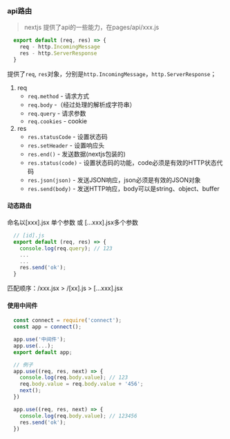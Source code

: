 
### api路由
> nextjs 提供了api的一些能力，在pages/api/xxx.js
```js
  export default (req, res) => {
    req - http.IncomingMessage
    res - http.ServerResponse
  }
```
提供了`req`, `res`对象，分别是`http.IncomingMessage`，`http.ServerResponse`；
1. req    
    * `req.method` - 请求方式
    * `req.body` -（经过处理的解析成字符串）
    * `req.query` - 请求参数
    * `req.cookies` - cookie
1. res    
    * `res.statusCode` - 设置状态码
    * `res.setHeader` - 设置响应头
    * `res.end()` - 发送数据(nextjs包装的)
    * `res.status(code)` - 设置状态码的功能，code必须是有效的HTTP状态代码
    * `res.json(json)` - 发送JSON响应，json必须是有效的JSON对象
    * `res.send(body)` - 发送HTTP响应，body可以是string、object、buffer

#### 动态路由
命名以[xxx].jsx 单个参数 或 [...xxx].jsx多个参数
```js
  // [id].js
  export default (req, res) => {
    console.log(req.query); // 123
    ...
    ...
    res.send('ok');
  }
```
匹配顺序：/xxx.jsx > /[xx].js > [...xxx].jsx

#### 使用中间件
```js
  const connect = require('connect');
  const app = connect();

  app.use('中间件');
  app.use(...);
  export default app;

  // 例子
  app.use((req, res, next) => {
    console.log(req.body.value); // 123
    req.body.value = req.body.value + '456';
    next();
  })

  app.use((req, res, next) => {
    console.log(req.body.value); // 123456
    res.send('ok');
  })

```